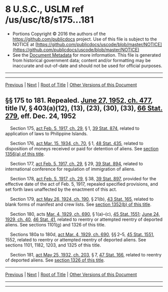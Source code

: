 ---
---

# 8 U.S.C., USLM ref /us/usc/t8/s175...181

* Portions Copyright © 2016 the authors of the https://github.com/publicdocs project.
  Use of this file is subject to the NOTICE at [https://github.com/publicdocs/uscode/blob/master/NOTICE](https://github.com/publicdocs/uscode/blob/master/NOTICE)
* See the [Document Metadata](././../../../../..//README.md) for more information.
  This file is generated from historical government data; content and/or formatting may be inaccurate and out-of-date and should not be used for official purposes.

----------
----------

[Previous](./../../../../..//us/usc/t8/ch6/schII/m__us_usc_t8_s174.md) | [Next](./../../../../..//us/usc/t8/ch6/schIII/m__us_usc_t8_ch6_schIII.md) | [Root of Title](./../../../../../) | [Other Versions of this Document](https://publicdocs.github.io/go/links?ns=uslm&ref=%2Fus%2Fusc%2Ft8%2Fs175...181)

## §§ 175 to 181. Repealed. [June 27, 1952, ch. 477][/us/act/1952-06-27/ch477], title IV, § 403(a)(12), (13), (23), (30), (33), [66 Stat. 279][/us/stat/66/279], eff. Dec. 24, 1952

    Section 175, [act Feb. 5, 1917, ch. 29][/us/act/1917-02-05/ch29], § 1, [39 Stat. 874][/us/stat/39/874], related to application of laws to Philippine Islands.

    Section 176, [act Mar. 15, 1934, ch. 70][/us/act/1934-03-15/ch70], § 1, [48 Stat. 435][/us/stat/48/435], related to disposition of moneys received or paid for detention of aliens. See [section 1356(a) of this title][/us/usc/t8/s1356/a].

    Section 177, [act Feb. 5, 1917, ch. 29][/us/act/1917-02-05/ch29], § 29, [39 Stat. 894][/us/stat/39/894], related to international conference for regulation of immigration of aliens.

    Section 178, [act Feb. 5, 1917, ch. 29][/us/act/1917-02-05/ch29], § 38, [39 Stat. 897][/us/stat/39/897], provided for the effective date of the act of Feb. 5, 1917, repealed specified provisions, and set forth laws unaffected by the enactment of this act.

    Section 179, [act May 26, 1924, ch. 190][/us/act/1924-05-26/ch190], § 21(b), [43 Stat. 165][/us/stat/43/165], related to blank forms of manifest and crew lists. See [section 1352(b) of this title][/us/usc/t8/s1352/b].

    Section 180, acts [Mar. 4, 1929, ch. 690][/us/act/1929-03-04/ch690], § 1(a)–(c), [45 Stat. 1551][/us/stat/45/1551]; [June 24, 1929, ch. 40][/us/act/1929-06-24/ch40], [46 Stat. 41][/us/stat/46/41], related to reentry or attempted reentry of deported aliens. See sections 1101(g) and 1326 of this title.

    Sections 180a to 180d, [act Mar. 4, 1929, ch. 690][/us/act/1929-03-04/ch690], §§ 2–5, [45 Stat. 1551][/us/stat/45/1551], 1552, related to reentry or attempted reentry of deported aliens. See sections 1101, 1182, 1203, and 1325 of this title.

    Section 181, [act May 25, 1932, ch. 203][/us/act/1932-05-25/ch203], § 7, [47 Stat. 166][/us/stat/47/166], related to reentry of deported aliens. See [section 1326 of this title][/us/usc/t8/s1326].

----------

[Previous](./../../../../..//us/usc/t8/ch6/schII/m__us_usc_t8_s174.md) | [Next](./../../../../..//us/usc/t8/ch6/schIII/m__us_usc_t8_ch6_schIII.md) | [Root of Title](./../../../../../) | [Other Versions of this Document](https://publicdocs.github.io/go/links?ns=uslm&ref=%2Fus%2Fusc%2Ft8%2Fs175...181)

----------
----------

[/us/act/1952-06-27/ch477]: https://publicdocs.github.io/go/links?ns=uslm&ref=%2Fus%2Fact%2F1952-06-27%2Fch477
[/us/stat/66/279]: https://publicdocs.github.io/go/links?ns=uslm&ref=%2Fus%2Fstat%2F66%2F279
[/us/act/1917-02-05/ch29]: https://publicdocs.github.io/go/links?ns=uslm&ref=%2Fus%2Fact%2F1917-02-05%2Fch29
[/us/stat/39/874]: https://publicdocs.github.io/go/links?ns=uslm&ref=%2Fus%2Fstat%2F39%2F874
[/us/act/1934-03-15/ch70]: https://publicdocs.github.io/go/links?ns=uslm&ref=%2Fus%2Fact%2F1934-03-15%2Fch70
[/us/stat/48/435]: https://publicdocs.github.io/go/links?ns=uslm&ref=%2Fus%2Fstat%2F48%2F435
[/us/usc/t8/s1356/a]: https://publicdocs.github.io/go/links?ns=uslm&ref=%2Fus%2Fusc%2Ft8%2Fs1356%2Fa
[/us/act/1917-02-05/ch29]: https://publicdocs.github.io/go/links?ns=uslm&ref=%2Fus%2Fact%2F1917-02-05%2Fch29
[/us/stat/39/894]: https://publicdocs.github.io/go/links?ns=uslm&ref=%2Fus%2Fstat%2F39%2F894
[/us/act/1917-02-05/ch29]: https://publicdocs.github.io/go/links?ns=uslm&ref=%2Fus%2Fact%2F1917-02-05%2Fch29
[/us/stat/39/897]: https://publicdocs.github.io/go/links?ns=uslm&ref=%2Fus%2Fstat%2F39%2F897
[/us/act/1924-05-26/ch190]: https://publicdocs.github.io/go/links?ns=uslm&ref=%2Fus%2Fact%2F1924-05-26%2Fch190
[/us/stat/43/165]: https://publicdocs.github.io/go/links?ns=uslm&ref=%2Fus%2Fstat%2F43%2F165
[/us/usc/t8/s1352/b]: https://publicdocs.github.io/go/links?ns=uslm&ref=%2Fus%2Fusc%2Ft8%2Fs1352%2Fb
[/us/act/1929-03-04/ch690]: https://publicdocs.github.io/go/links?ns=uslm&ref=%2Fus%2Fact%2F1929-03-04%2Fch690
[/us/stat/45/1551]: https://publicdocs.github.io/go/links?ns=uslm&ref=%2Fus%2Fstat%2F45%2F1551
[/us/act/1929-06-24/ch40]: https://publicdocs.github.io/go/links?ns=uslm&ref=%2Fus%2Fact%2F1929-06-24%2Fch40
[/us/stat/46/41]: https://publicdocs.github.io/go/links?ns=uslm&ref=%2Fus%2Fstat%2F46%2F41
[/us/act/1929-03-04/ch690]: https://publicdocs.github.io/go/links?ns=uslm&ref=%2Fus%2Fact%2F1929-03-04%2Fch690
[/us/stat/45/1551]: https://publicdocs.github.io/go/links?ns=uslm&ref=%2Fus%2Fstat%2F45%2F1551
[/us/act/1932-05-25/ch203]: https://publicdocs.github.io/go/links?ns=uslm&ref=%2Fus%2Fact%2F1932-05-25%2Fch203
[/us/stat/47/166]: https://publicdocs.github.io/go/links?ns=uslm&ref=%2Fus%2Fstat%2F47%2F166
[/us/usc/t8/s1326]: https://publicdocs.github.io/go/links?ns=uslm&ref=%2Fus%2Fusc%2Ft8%2Fs1326


